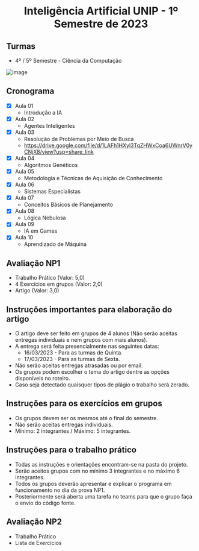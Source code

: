 <h1 align="center">
    Inteligência Artificial UNIP - 1º Semestre de 2023
</h1>

## Turmas
- 4º / 5º Semestre - Ciência da Computação

![image](https://user-images.githubusercontent.com/70485830/217884586-36e66f3c-ba65-4639-beff-af10df9bad24.png)

## Cronograma

- [x]  Aula 01
    - Introdução a IA
- [x]  Aula 02
    - Agentes Inteligentes
- [x]  Aula 03
    - Resolução de Problemas por Meio de Busca
    - https://drive.google.com/file/d/1LAFh1HXyl3TqZHWxCoa6UWnrV0yCNjX8/view?usp=share_link
- [x]  Aula 04
    - Algoritmos Genéticos
- [x]  Aula 05 
    - Metodologia e Técnicas de Aquisição de Conhecimento
- [x]  Aula 06
    - Sistemas Especialistas
- [x] Aula 07
    - Conceitos Básicos de Planejamento
- [x]  Aula 08
    - Lógica Nebulosa
- [x]  Aula 09
    - IA em Games
- [x]  Aula 10
    - Aprendizado de Máquina

## Avaliação NP1
- Trabalho Prático (Valor: 5,0)
- 4 Exercícios em grupos (Valor: 2,0)
- Artigo (Valor: 3,0)

## Instruções importantes para elaboração do artigo
- O artigo deve ser feito em grupos de 4 alunos (Não serão aceitas entregas individuais e nem grupos com mais alunos).
- A entrega será feita presencialmente nas seguintes datas:
    - 16/03/2023 - Para as turmas de Quinta.
    - 17/03/2023 - Para as turmas de Sexta.
- Não serão aceitas entregas atrasadas ou por email.
- Os grupos podem escolher o tema do artigo dentre as opções disponíveis no roteiro.
- Caso seja detectado quaisquer tipos de plágio o trabalho será zerado.

## Instruções para os exercícios em grupos
- Os grupos devem ser os mesmos até o final do semestre.
- Não serão aceitas entregas individuais.
- Mínimo: 2 integrantes / Máximo: 5 integrantes.

## Instruções para o trabalho prático
- Todas as instruções e orientações encontram-se na pasta do projeto.
- Serão aceitos grupos com no mínimo 3 integrantes e no máximo 6 integrantes.
- Todos os grupos deverão apresentar e explicar o programa em funcionamento no dia da prova NP1.
- Posteriormente será aberta uma tarefa no teams para que o grupo faça o envio do código fonte.

## Avaliação NP2
- Trabalho Prático
- Lista de Exercícios



